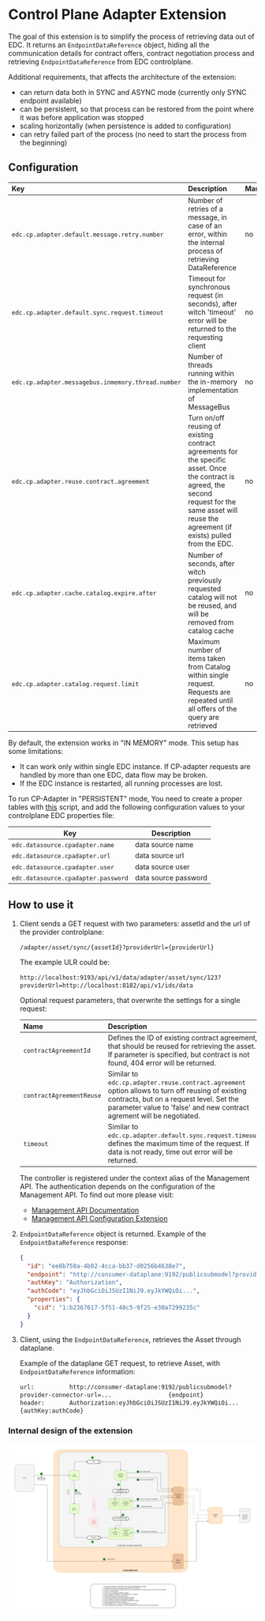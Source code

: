 # Control Plane Adapter Extension

The goal of this extension is to simplify the process of retrieving data out of EDC. It returns an `EndpointDataReference` object, hiding all the communication details for contract offers, contract negotiation process and retrieving `EndpointDataReference` from EDC controlplane.

Additional requirements, that affects the architecture of the extension:

- can return data both in SYNC and ASYNC mode (currently only SYNC endpoint available)
- can be persistent, so that process can be restored from the point where it was before application was stopped  
- scaling horizontally (when persistence is added to configuration)
- can retry failed part of the process (no need to start the process from the beginning)

## Configuration

| Key                                                | Description                                                                                                                                                                                              | Mandatory | Default |
|:---------------------------------------------------|:---------------------------------------------------------------------------------------------------------------------------------------------------------------------------------------------------------|-----------|---------|
| `edc.cp.adapter.default.message.retry.number`      | Number of retries of a message, in case of an error, within the internal process of retrieving DataReference                                                                                             | no        | 3       |
| `edc.cp.adapter.default.sync.request.timeout`      | Timeout for synchronous request (in seconds), after witch 'timeout' error will be returned to the requesting client                                                                                      | no        | 20      |
| `edc.cp.adapter.messagebus.inmemory.thread.number` | Number of threads running within the in-memory implementation of MessageBus                                                                                                                              | no        | 10      |
| `edc.cp.adapter.reuse.contract.agreement`          | Turn on/off reusing of existing contract agreements for the specific asset. Once the contract is agreed, the second request for the same asset will reuse the agreement (if exists) pulled from the EDC. | no        | true    |
| `edc.cp.adapter.cache.catalog.expire.after`        | Number of seconds, after witch previously requested catalog will not be reused, and will be removed from catalog cache                                                                                   | no        | 300     |
| `edc.cp.adapter.catalog.request.limit`             | Maximum number of items taken from Catalog within single request. Requests are repeated until all offers of the query are retrieved                                                                      | no        | 100     |

By default, the extension works in "IN MEMORY" mode. This setup has some limitations:

- It can work only within single EDC instance. If CP-adapter requests are handled by more than one EDC, data flow may be broken.
- If the EDC instance is restarted, all running processes are lost.

To run CP-Adapter in "PERSISTENT" mode, You need to create a proper tables with [this](docs/schema.sql) script, and add the following configuration values to your controlplane EDC properties file:

| Key                                 | Description          |
|-------------------------------------|----------------------|
| `edc.datasource.cpadapter.name`     | data source name     |
| `edc.datasource.cpadapter.url`      | data source url      |
| `edc.datasource.cpadapter.user`     | data source user     |
| `edc.datasource.cpadapter.password` | data source password |

## How to use it

1. Client sends a GET request with two parameters: assetId and the url of the provider controlplane:

   ```plain
   /adapter/asset/sync/{assetId}?providerUrl={providerUrl}
   ```

   The example ULR could be:

   ```plain
   http://localhost:9193/api/v1/data/adapter/asset/sync/123?providerUrl=http://localhost:8182/api/v1/ids/data
   ```

   Optional request parameters, that overwrite the settings for a single request:

   | Name                     | Description                                                                                                                                                                                                            |
   |--------------------------|------------------------------------------------------------------------------------------------------------------------------------------------------------------------------------------------------------------------|
   | `contractAgreementId`    | Defines the ID of existing contract agreement, that should be reused for retrieving the asset. If parameter is specified, but contract is not found, 404 error will be returned.                                       |
   | `contractAgreementReuse` | Similar to `edc.cp.adapter.reuse.contract.agreement` option allows to turn off reusing of existing contracts, but on a request level. Set the parameter value to 'false' and new contract agrement will be negotiated. |
   | `timeout`                | Similar to `edc.cp.adapter.default.sync.request.timeout`, defines the maximum time of the request. If data is not ready, time out error will be returned.                                                              |

   The controller is registered under the context alias of the Management API. The authentication depends on the configuration of the Management API.
   To find out more please visit:

   - [Management API Documentation](https://github.com/eclipse-edc/Connector/tree/main/extensions/control-plane/api/management-api)
   - [Management API Configuration Extension](https://github.com/eclipse-edc/Connector/tree/main/extensions/common/api/management-api-configuration)

2. `EndpointDataReference` object is returned. Example of the `EndpointDataReference` response:

    ```json
    {
      "id": "ee8b758a-4b02-4cca-bb37-d0256b4638e7",
      "endpoint": "http://consumer-dataplane:9192/publicsubmodel?provider-connector-url=...",
      "authKey": "Authorization",
      "authCode": "eyJhbGciOiJSUzI1NiJ9.eyJkYWQiOi...",
      "properties": {
        "cid": "1:b2367617-5f51-48c5-9f25-e30a7299235c"
      }
    }
    ```

3. Client, using the `EndpointDataReference`, retrieves the Asset through dataplane.

   Example of the dataplane GET request, to retrieve Asset, with `EndpointDataReference` information:

   ```plain
   url:          http://consumer-dataplane:9192/publicsubmodel?provider-connector-url=...                {endpoint}
   header:       Authorization:eyJhbGciOiJSUzI1NiJ9.eyJkYWQiOi...                                        {authKey:authCode}
   ```

### Internal design of the extension

![diagram](src/main/resources/control-plane-adapter.jpg)
